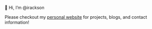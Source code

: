 👋 Hi, I’m @irackson

Please checkout my [personal website](https://ianrackson.com/) for projects, blogs, and contact information!

<!---
irackson/irackson is a ✨ special ✨ repository because its `README.md` (this file) appears on your GitHub profile.
You can click the Preview link to take a look at your changes.
--->
